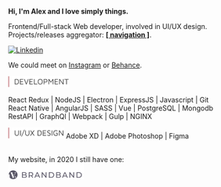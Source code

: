 **Hi, I'm Alex and I love simply things.**  

Frontend/Full-stack Web developer, involved in UI/UX design.  
Projects/releases aggregator: [**[ navigation ]**](https://github.com/hadabr/navigation).  

[![Linkedin](https://img.shields.io/badge/⋮-Linkedin-informational?style=flat&logo=Linkedin&logoColor=white&color=0076b5)][Linkedin]  

We could meet on [Instagram] or [Behance].   

<img src = "https://raw.githubusercontent.com/hadabr/hadabr/master/assets/DEVELOPMENT.png"/>  

React Redux | 
NodeJS | 
Electron | 
ExpressJS | 
Javascript | 
Git    
React Native | 
AngularJS | 
SASS | 
Vue | 
PostgreSQL | 
Mongodb   
RestAPI | 
GraphQl | 
Webpack | 
Gulp | 
NGINX  

<img src = "https://raw.githubusercontent.com/hadabr/hadabr/master/assets/ui-design.png"/>  
Adobe XD | 
Adobe Photoshop | 
Figma  

&nbsp;  
My website, in 2020 I still have one:   
[![brandband](https://raw.githubusercontent.com/hadabr/hadabr/master/assets/brandband-1.png "brandband")](https://brandband.io/)  

   [linkedin]: <https://www.linkedin.com/in/alex-dovghii/>
   [instagram]: <https://www.instagram.com/pockethabr>
   [behance]: <https://www.behance.net/alexdovghi6c9c>
   [**navigation**]: <https://github.com/hadabr/navigation>
   [linkedin-logo]: https://raw.githubusercontent.com/MartinHeinz/MartinHeinz/master/linkedin-3-16.png 
